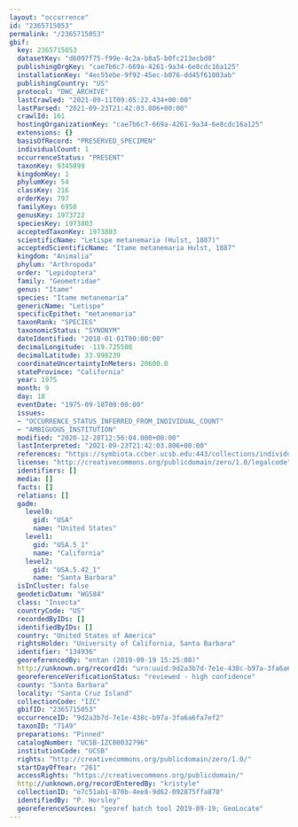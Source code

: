 ```yaml
---
layout: "occurrence"
id: "2365715053"
permalink: "/2365715053"
gbif:
  key: 2365715053
  datasetKey: "d6097f75-f99e-4c2a-b8a5-b0fc213ecbd0"
  publishingOrgKey: "cae7b6c7-669a-4261-9a34-6e8cdc16a125"
  installationKey: "4ec55ebe-9f92-45ec-b076-dd45f61003ab"
  publishingCountry: "US"
  protocol: "DWC_ARCHIVE"
  lastCrawled: "2021-09-11T09:05:22.434+00:00"
  lastParsed: "2021-09-23T21:42:03.806+00:00"
  crawlId: 161
  hostingOrganizationKey: "cae7b6c7-669a-4261-9a34-6e8cdc16a125"
  extensions: {}
  basisOfRecord: "PRESERVED_SPECIMEN"
  individualCount: 1
  occurrenceStatus: "PRESENT"
  taxonKey: 9345899
  kingdomKey: 1
  phylumKey: 54
  classKey: 216
  orderKey: 797
  familyKey: 6950
  genusKey: 1973722
  speciesKey: 1973803
  acceptedTaxonKey: 1973803
  scientificName: "Letispe metanemaria (Hulst, 1887)"
  acceptedScientificName: "Itame metanemaria Hulst, 1887"
  kingdom: "Animalia"
  phylum: "Arthropoda"
  order: "Lepidoptera"
  family: "Geometridae"
  genus: "Itame"
  species: "Itame metanemaria"
  genericName: "Letispe"
  specificEpithet: "metanemaria"
  taxonRank: "SPECIES"
  taxonomicStatus: "SYNONYM"
  dateIdentified: "2018-01-01T00:00:00"
  decimalLongitude: -119.725508
  decimalLatitude: 33.998239
  coordinateUncertaintyInMeters: 20600.0
  stateProvince: "California"
  year: 1975
  month: 9
  day: 18
  eventDate: "1975-09-18T00:00:00"
  issues:
  - "OCCURRENCE_STATUS_INFERRED_FROM_INDIVIDUAL_COUNT"
  - "AMBIGUOUS_INSTITUTION"
  modified: "2020-12-28T12:56:04.000+00:00"
  lastInterpreted: "2021-09-23T21:42:03.806+00:00"
  references: "https://symbiota.ccber.ucsb.edu:443/collections/individual/index.php?occid=134936"
  license: "http://creativecommons.org/publicdomain/zero/1.0/legalcode"
  identifiers: []
  media: []
  facts: []
  relations: []
  gadm:
    level0:
      gid: "USA"
      name: "United States"
    level1:
      gid: "USA.5_1"
      name: "California"
    level2:
      gid: "USA.5.42_1"
      name: "Santa Barbara"
  isInCluster: false
  geodeticDatum: "WGS84"
  class: "Insecta"
  countryCode: "US"
  recordedByIDs: []
  identifiedByIDs: []
  country: "United States of America"
  rightsHolder: "University of California, Santa Barbara"
  identifier: "134936"
  georeferencedBy: "entan (2019-09-19 15:25:08)"
  http://unknown.org/recordId: "urn:uuid:9d2a3b7d-7e1e-438c-b97a-3fa6a6fa7ef2"
  georeferenceVerificationStatus: "reviewed - high confidence"
  county: "Santa Barbara"
  locality: "Santa Cruz Island"
  collectionCode: "IZC"
  gbifID: "2365715053"
  occurrenceID: "9d2a3b7d-7e1e-438c-b97a-3fa6a6fa7ef2"
  taxonID: "7149"
  preparations: "Pinned"
  catalogNumber: "UCSB-IZC00032796"
  institutionCode: "UCSB"
  rights: "http://creativecommons.org/publicdomain/zero/1.0/"
  startDayOfYear: "261"
  accessRights: "https://creativecommons.org/publicdomain/"
  http://unknown.org/recordEnteredBy: "kristyle"
  collectionID: "e7c51ab1-870b-4ee8-9d62-092875ffa870"
  identifiedBy: "P. Horsley"
  georeferenceSources: "georef batch tool 2019-09-19; GeoLocate"
---
```

